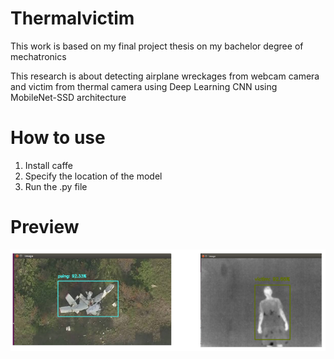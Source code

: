 # Thermalvictim
This work is based on my final project thesis on my bachelor degree of mechatronics

This research is about detecting airplane wreckages from webcam camera and victim from thermal camera using Deep Learning CNN using MobileNet-SSD architecture

# How to use
1. Install caffe 
2. Specify the location of the model
3. Run the .py file

# Preview
![Thermal Detection](wreckagevictimdetection.png)

